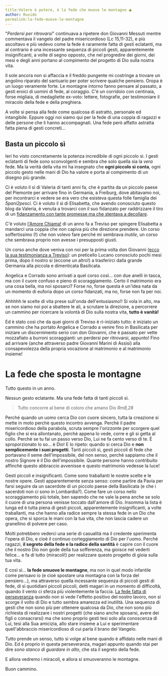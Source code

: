 ```yaml
---
title:Volere è potere, è la fede che muove le montagne ⛰️
author: Ruvido
permalink:la-fede-muove-le-montagne
---
```


"_Perdersi per ritrovarsi_" continuava a ripetere don Giovanni Messuti mentre commentava il vangelo del padre misericordioso (Lc 15,11-32), e più ascoltavo e più vedevo come la fede è raramente fatta di gesti eclatanti, ma al contrario è una incessante sequenza di piccoli gesti, apparentemente insignificanti, a volte di segno opposto, che nel progredire dei giorni, dei mesi e degli anni portano al compimento del progetto di Dio sulla nostra vita.

Il sole ancora non si affaccia e il freddo pungente mi costringe a trovare un angolino riparato del santuario per poter scrivere qualche pensiero. Oropa è un luogo veramente forte. Le montagne intorno fanno pensare al passato, a gesti eroici di uomini di fede, al coraggio. C'è un corridoio con centinaia, forse migliaia, di medagliette ex-voto: lettere, fotografie, per testimoniare il miracolo della fede e della preghiera.

A volte si pensa alla fede come qualcosa di astratto, personale ed intangibile. Eppure oggi noi siamo qui per la fede di una coppia di ragazzi e delle persone che li hanno accompagnati. Una fede però affatto astratta fatta piena di gesti concreti...

## Basta un piccolo sì

Ieri ho visto concretamente la potenza incredibile di ogni piccolo sì. I gesti eclatanti di fede sono sconvolgenti e sembra che solo quella sia la *vera* fede. Ma la verità della vita mi ha insegnato che **ogni piccolo sì conta**, ogni piccolo gesto nelle mani di Dio ha valore e porta al compimento di un disegno più grande.

Ci è voluto il sì di Valeria di tanti anni fa, che è partita da un piccolo paese del Piemonte per arrivare fino in Germania, a Freiburg, dove abitavamo noi, per incontrarci e vedere se era vero che esisteva questa folle famiglia dei _5pani2pesci_. Ci è voluto il sì di Elisabetta, che avendo conosciuto questo blog da Valeria, è venuta a trovarci con il suo fidanzato per raddrizzare il tiro di un [fidanzamento con tante promesse ma che stentava a decollare](http://5p2p.it/continua-soltanto-ad-avere-fede).

C'è voluto [l'Amore Chiama!](http://5p2p.it/tour) di un anno fa a Treviso per spingere Elisabetta a mandarci una coppia che non capiva più che direzione prendere. Un corso soffertissimo (!) che non volevo fare perché mi sembrava *inutile*, un corso che sembrava proprio non avesse i presupposti giusti. 

Un corso anche dove veniva con noi per la prima volta don Giovanni ([ecco la sua testimonianza a Treviso](https://youtu.be/jEqyNJdu19s)): un preticello Lucano conosciuto pochi mesi prima, dopo il nostro si (eccone un altro!) a trasferirci dalla grande Germania alla piccola e dimenticata Basilicata. 

Angelica e Corrado sono arrivati a quel corso così... con due anelli in tasca, ma con il cuore confuso e pieno di scoraggiamento. Certo il matrimonio era una cosa bella, ma noi sposarci? Forse no, forse questa è un'idea nata da un momento di euforia dopo un corso fidanzati, ma no, forse non fa per noi.

Ahhhhh le scelte di vita prese sull'onda dell'entusiasmo!! Si vola in alto, ma se non siamo noi poi a sbattere le ali, a scrutare la direzione, a percorrere un cammino per ricercare la volontà di Dio sulla nostra vita, **tutto è vanità!** 

Ed è stato così che da quei giorni di Treviso è ri-iniziato tutto: è iniziato un cammino che ha portato Angelica e Corrado a venire fino in Basilicata per iniziare un discernimento serio con don Giovanni, che è passato per vette mozzafiato a burroni scoraggianti: un perdersi per ritrovarsi, appunto! Fino ad arrivare (anche attraverso padre Giovanni Marini di Assisi) alla consapevolezza della propria vocazione al matrimonio e al matrimonio insieme!


# La fede che sposta le montagne

Tutto questo in un anno.

Nessun gesto eclatante. Ma una fede fatta di tanti piccoli sì.

> Tutto concorre al bene di coloro che amano Dio <cite>Rm8,28</cite>

Perché quando un uomo cerca Dio con cuore sincero, tutta la creazione si mette in moto perchè questo incontro avvenga. Perchè il padre misericordioso della parabola, scruta sempre l'orizzonte per scorgere quel figlio che si era allontanato, perchè appena lo vede, corre e gli si getta al collo. Perchè se tu fai un passo verso Dio, Lui ne fa cento verso di te. È sproporzionato lo so... è Dio! E lo ripeto: quando si cerca Dio e **non semplicemente i suoi progetti**. Tanti piccoli sì, gesti piccoli di fede che portavano il seme dell'impossibile, del non senso, perché sappiamo che il nostro Signore è il Dio dell'impossibile. Quante persone hanno contribuito affinchè questo abbraccio avvenisse e questo matrimonio vedesse la luce! 

Gesti piccoli e insignificanti. Come sono traballanti le nostre scelte e le nostre opere. Gesti apparentemente senza senso: come partire da Pavia per farsi seguire da un sacerdote di un piccolo paese della Basilicata (e che i sacerdoti non ci sono in Lombardia?). Come fare un corso nello scoraggiamento più totale, ben sapendo che ne vale la pena anche se solo il cuore di una persona venisse toccato dall'amore di Dio. Insomma la lista è lunga ed è tutta piena di gesti piccoli, apparentemente insignificanti, a volte traballanti, ma che hanno alla radice sempre la stessa fede in un Dio che opera, che si sporca le mani con la tua vita, che non lascia cadere un granellino di polvere per caso.

Molti potrebbero vederci una serie di casualità ma il credente sperimenta l'opera di Dio, e cioè il continuo corteggiamento di Dio per l'uomo. Perché ragazzi, **il segreto della fede e la radice della santità** è capire con il cuore che il nostro Dio non gode della tua sofferenza, ma gioisce nel vederti felice... e fa di tutto (miracoli!) per realizzare questo progetto di gioia sulla tua vita. 

E così sì... **la fede smuove le montagne**, ma non in quel modo infantile come pensavo io (e cioè spostare una montagna con la forza del pensiero...), ma attraverso quella incessante sequenza di piccoli gesti di fede, di sì quotidiani piccoli piccoli, detti magari in un momento di difficoltà, quando il vento ci sferza più violentemente la faccia. [La fede fatta di perseveranza](http://5p2p.it/2015/10/28/ad-occhi-chiusi.html) quando non si vede l'effetto positivo del nostro lavoro, non si scorge il volto di Dio e tutto sembra amarezza ed inutilità. Una sequenza di gesti che non sono più per ottenere qualcosa da Dio, che non sono più richiesta di realizzare i nostri progetti (che siano anche sposarsi, avere dei figli o consacrarsi) ma che sono proprio gesti tesi solo alla conoscenza di Lui, tesi alla Sua amicizia, allo stare insieme a Lui e sperimentare quell'abbraccio misericordioso di cui parla il brano del Vangelo.

Tutto prende un senso, tutto si volge al bene quando è affidato nelle mani di Dio. Ed è proprio in questa perseveranza, magari appunto quando stai per dire _sono stanco di guardare in alto_, che sta il segreto della fede.

E allora vedremo i miracoli, e allora si smuoveranno le montagne.

Buon cammino.
